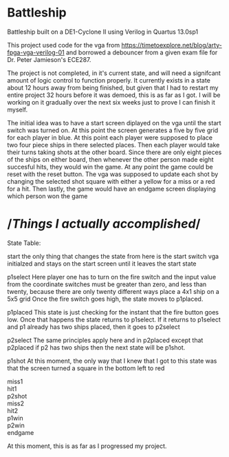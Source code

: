 # Battleship
Battleship built on a DE1-Cyclone II using Verilog in Quartus 13.0sp1 
 
 
This project used code for the vga from https://timetoexplore.net/blog/arty-fpga-vga-verilog-01
and borrowed a debouncer from a given exam file for Dr. Peter Jamieson's ECE287.


The project is not completed, in it's current state, and will need a signifcant amount of logic control to function properly. 
It currently exists in a state about 12 hours away from being finished, but given that I had to restart my entire project 32 
hours before it was demoed, this is as far as I got. I will be working on it gradually over the next six weeks just to prove
I can finish it myself.


The initial idea was to have a start screen diplayed on the vga until the start switch was turned on. 
At this point the screen generates a five by five grid for each player in blue. At this point each player were supposed to 
place two four piece ships in there selected places. Then each player would take their turns taking shots at the other board.
Since there are only eight pieces of the ships on either board, then whenever the other person made eight succesful hits, 
they would win the game. At any point the game could be reset with the reset button. The vga was supposed to update each shot by 
changing the selected shot square with either a yellow for a miss or a red for a hit. Then lastly, the game would have an
endgame screen displaying which person won the game



# /*Things I actually accomplished*/

State Table:
    
start 		  the only thing that changes the state from here is the start switch
                vga initialzed and stays on the start screen until it leaves the start state
                
p1select		Here player one has to turn on the fire switch and the input value from the coordinate switches must be
                greater than zero, and less than twenty, because there are only twenty different ways place a 4x1 ship on a 5x5 grid
                Once the fire switch goes high, the state moves to p1placed. 
                
p1placed		This state is just checking for the instant that the fire button goes low. Once that happens the state returns 
                to p1select. If it returns to p1select and p1 already has two ships placed, then it goes to p2select
    
p2select		The same principles apply here and in p2placed except that 
p2placed		if p2 has two ships then the next state will be p1shot.
    
p1shot		  At this moment, the only way that I knew that I got to this state was that the screen turned a square in the 
                bottom left to red 
                
miss1			  
hit1			  
p2shot		  
miss2			  
hit2			  
p1win			  
p2win 		  
endgame	    
    
At this moment, this is as far as I progressed my project.
